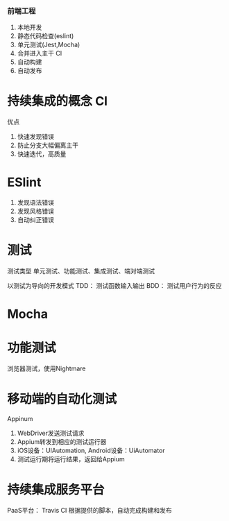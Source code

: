 ### 前端工程
1. 本地开发
2. 静态代码检查(eslint)
3. 单元测试(Jest,Mocha)
4. 合并进入主干 CI
5. 自动构建
6. 自动发布

# 持续集成的概念 CI
优点
1. 快速发现错误
2. 防止分支大幅偏离主干
3. 快速迭代，高质量

# ESlint
1. 发现语法错误
2. 发现风格错误
3. 自动纠正错误

# 测试
测试类型
单元测试、功能测试、集成测试、端对端测试

以测试为导向的开发模式
    TDD： 测试函数输入输出
    BDD： 测试用户行为的反应

# Mocha

# 功能测试
浏览器测试，使用Nightmare

# 移动端的自动化测试
Appinum
1. WebDriver发送测试请求
2. Appium转发到相应的测试运行器
3. iOS设备：UIAutomation, Android设备：UiAutomator
4. 测试运行期将运行结果，返回给Appium

# 持续集成服务平台
PaaS平台： Travis CI
根据提供的脚本，自动完成构建和发布

